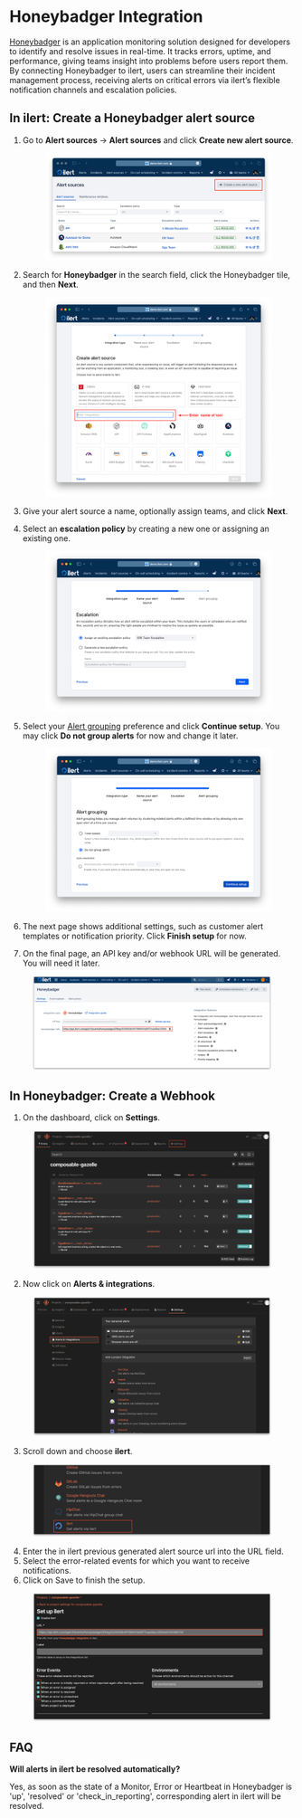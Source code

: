 # Honeybadger Integration

[Honeybadger](https://www.honeybadger.io/) is an application monitoring solution designed for developers to identify and resolve issues in real-time. It tracks errors, uptime, and performance, giving teams insight into problems before users report them. By connecting Honeybadger to ilert, users can streamline their incident management process, receiving alerts on critical errors via ilert’s flexible notification channels and escalation policies.

## In ilert: Create a Honeybadger alert source <a href="#create-alarm-source" id="create-alarm-source"></a>

1.  Go to **Alert sources** -> **Alert sources** and click **Create new alert source**.

    <figure><img src="../.gitbook/assets/Screenshot 2023-08-28 at 10.21.10.png" alt=""><figcaption></figcaption></figure>
2.  Search for **Honeybadger** in the search field, click the Honeybadger tile, and then **Next**.&#x20;

    <figure><img src="../.gitbook/assets/Screenshot 2023-08-28 at 10.24.23.png" alt=""><figcaption></figcaption></figure>
3. Give your alert source a name, optionally assign teams, and click **Next**.
4.  Select an **escalation policy** by creating a new one or assigning an existing one.

    <figure><img src="../.gitbook/assets/Screenshot 2023-08-28 at 11.37.47.png" alt=""><figcaption></figcaption></figure>
5.  Select your [Alert grouping](../alerting/alert-sources.md#alert-grouping) preference and click **Continue setup**. You may click **Do not group alerts** for now and change it later.&#x20;

    <figure><img src="../.gitbook/assets/Screenshot 2023-08-28 at 11.38.24.png" alt=""><figcaption></figcaption></figure>
6. The next page shows additional settings, such as customer alert templates or notification priority. Click **Finish setup** for now.
7. On the final page, an API key and/or webhook URL will be generated. You will need it later.

<figure><img src="../.gitbook/assets/il-1-2 (1).png" alt="" width="563"><figcaption></figcaption></figure>

## In Honeybadger: Create a Webhook

1. On the dashboard, click on **Settings**.

<figure><img src="../.gitbook/assets/1 (1) (1) (1) (1) (1) (1) (2).png" alt=""><figcaption></figcaption></figure>

2. Now click on **Alerts & integrations**.

<figure><img src="../.gitbook/assets/2 (1) (1) (1) (1) (1) (2) (1).png" alt=""><figcaption></figcaption></figure>

3. Scroll down and choose **ilert**.

<figure><img src="../.gitbook/assets/5 (11).png" alt=""><figcaption></figcaption></figure>

4. Enter the in ilert previous generated alert source url into the URL field.
5. Select the error-related events for which you want to receive notifications.
6. Click on Save to finish the setup.

<figure><img src="../.gitbook/assets/6 (12).png" alt=""><figcaption></figcaption></figure>

## FAQ <a href="#faq" id="faq"></a>

**Will alerts in ilert be resolved automatically?**

Yes, as soon as the state of a Monitor, Error or Heartbeat in Honeybadger is 'up', 'resolved' or 'check\_in\_reporting', corresponding  alert in ilert will be resolved.
